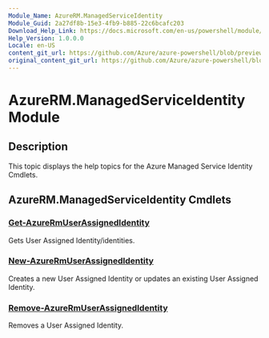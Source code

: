 ```yaml
---
Module_Name: AzureRM.ManagedServiceIdentity
Module_Guid: 2a27df8b-15e3-4fb9-b885-22c6bcafc203
Download_Help_Link: https://docs.microsoft.com/en-us/powershell/module/azurerm.managedserviceidentity
Help_Version: 1.0.0.0
Locale: en-US
content_git_url: https://github.com/Azure/azure-powershell/blob/preview/src/ResourceManager/ManagedServiceIdentity/Commands.ManagedServiceIdentity/help/AzureRM.ManagedServiceIdentity.md
original_content_git_url: https://github.com/Azure/azure-powershell/blob/preview/src/ResourceManager/ManagedServiceIdentity/Commands.ManagedServiceIdentity/help/AzureRM.ManagedServiceIdentity.md
---
```


# AzureRM.ManagedServiceIdentity Module
## Description
This topic displays the help topics for the Azure Managed Service Identity Cmdlets.

## AzureRM.ManagedServiceIdentity Cmdlets
### [Get-AzureRmUserAssignedIdentity](Get-AzureRmUserAssignedIdentity.md)
Gets User Assigned Identity/identities.

### [New-AzureRmUserAssignedIdentity](New-AzureRmUserAssignedIdentity.md)
Creates a new User Assigned Identity or updates an existing User Assigned Identity.

### [Remove-AzureRmUserAssignedIdentity](Remove-AzureRmUserAssignedIdentity.md)
Removes a User Assigned Identity.

